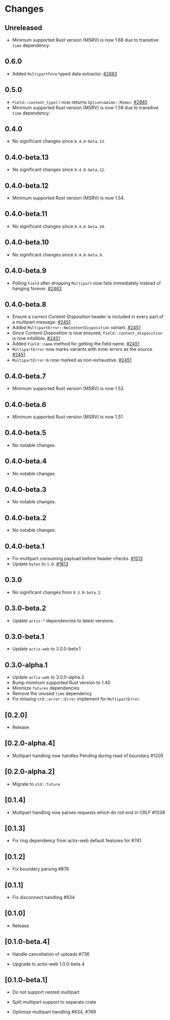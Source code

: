 # Changes

## Unreleased

- Minimum supported Rust version (MSRV) is now 1.68 due to transitive `time` dependency.

## 0.6.0

- Added `MultipartForm` typed data extractor. [#2883]

[#2883]: https://github.com/actix/actix-web/pull/2883

## 0.5.0

- `Field::content_type()` now returns `Option<&mime::Mime>`. [#2885]
- Minimum supported Rust version (MSRV) is now 1.59 due to transitive `time` dependency.

[#2885]: https://github.com/actix/actix-web/pull/2885

## 0.4.0

- No significant changes since `0.4.0-beta.13`.

## 0.4.0-beta.13

- No significant changes since `0.4.0-beta.12`.

## 0.4.0-beta.12

- Minimum supported Rust version (MSRV) is now 1.54.

## 0.4.0-beta.11

- No significant changes since `0.4.0-beta.10`.

## 0.4.0-beta.10

- No significant changes since `0.4.0-beta.9`.

## 0.4.0-beta.9

- Polling `Field` after dropping `Multipart` now fails immediately instead of hanging forever. [#2463]

[#2463]: https://github.com/actix/actix-web/pull/2463

## 0.4.0-beta.8

- Ensure a correct Content-Disposition header is included in every part of a multipart message. [#2451]
- Added `MultipartError::NoContentDisposition` variant. [#2451]
- Since Content-Disposition is now ensured, `Field::content_disposition` is now infallible. [#2451]
- Added `Field::name` method for getting the field name. [#2451]
- `MultipartError` now marks variants with inner errors as the source. [#2451]
- `MultipartError` is now marked as non-exhaustive. [#2451]

[#2451]: https://github.com/actix/actix-web/pull/2451

## 0.4.0-beta.7

- Minimum supported Rust version (MSRV) is now 1.52.

## 0.4.0-beta.6

- Minimum supported Rust version (MSRV) is now 1.51.

## 0.4.0-beta.5

- No notable changes.

## 0.4.0-beta.4

- No notable changes.

## 0.4.0-beta.3

- No notable changes.

## 0.4.0-beta.2

- No notable changes.

## 0.4.0-beta.1

- Fix multipart consuming payload before header checks. [#1513]
- Update `bytes` to `1.0`. [#1813]

[#1813]: https://github.com/actix/actix-web/pull/1813
[#1513]: https://github.com/actix/actix-web/pull/1513

## 0.3.0

- No significant changes from `0.3.0-beta.2`.

## 0.3.0-beta.2

- Update `actix-*` dependencies to latest versions.

## 0.3.0-beta.1

- Update `actix-web` to 3.0.0-beta.1

## 0.3.0-alpha.1

- Update `actix-web` to 3.0.0-alpha.3
- Bump minimum supported Rust version to 1.40
- Minimize `futures` dependencies
- Remove the unused `time` dependency
- Fix missing `std::error::Error` implement for `MultipartError`.

## [0.2.0]

- Release

## [0.2.0-alpha.4]

- Multipart handling now handles Pending during read of boundary #1205

## [0.2.0-alpha.2]

- Migrate to `std::future`

## [0.1.4]

- Multipart handling now parses requests which do not end in CRLF #1038

## [0.1.3]

- Fix ring dependency from actix-web default features for #741.

## [0.1.2]

- Fix boundary parsing #876

## [0.1.1]

- Fix disconnect handling #834

## [0.1.0]

- Release

## [0.1.0-beta.4]

- Handle cancellation of uploads #736

- Upgrade to actix-web 1.0.0-beta.4

## [0.1.0-beta.1]

- Do not support nested multipart

- Split multipart support to separate crate

- Optimize multipart handling #634, #769
